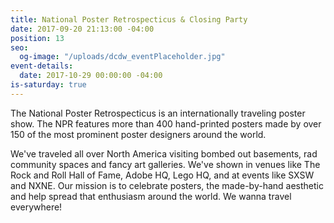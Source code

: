```yaml
---
title: National Poster Retrospecticus & Closing Party
date: 2017-09-20 21:13:00 -04:00
position: 13
seo:
  og-image: "/uploads/dcdw_eventPlaceholder.jpg"
event-details:
  date: 2017-10-29 00:00:00 -04:00
is-saturday: true
---
```


The National Poster Retrospecticus is an internationally traveling poster show. The NPR features more than 400 hand-printed posters made by over 150 of the most prominent poster designers around the world.

We've traveled all over North America visiting bombed out basements, rad community spaces and fancy art galleries. We've shown in venues like The Rock and Roll Hall of Fame, Adobe HQ, Lego HQ, and at events like SXSW and NXNE. Our mission is to celebrate posters, the made-by-hand aesthetic and help spread that enthusiasm around the world. We wanna travel everywhere! 